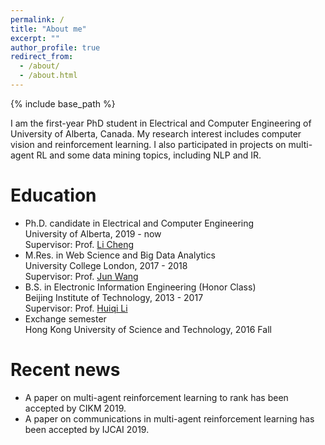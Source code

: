 ```yaml
---
permalink: /
title: "About me"
excerpt: ""
author_profile: true
redirect_from: 
  - /about/
  - /about.html
---
```


{% include base_path %}

I am the first-year PhD student in Electrical and Computer Engineering of University of Alberta, Canada. 
My research interest includes computer vision and reinforcement learning. 
I also participated in projects on multi-agent RL and some data mining topics, including NLP and IR.

Education
======
* Ph.D. candidate in Electrical and Computer Engineering  
  University of Alberta, 2019 - now  
  Supervisor: Prof. [Li Cheng](https://www.ece.ualberta.ca/~lcheng5/)
* M.Res. in Web Science and Big Data Analytics  
  University College London, 2017 - 2018  
  Supervisor: Prof. [Jun Wang](http://www0.cs.ucl.ac.uk/staff/Jun.Wang/)
* B.S. in Electronic Information Engineering (Honor Class)  
  Beijing Institute of Technology, 2013 - 2017  
  Supervisor: Prof. [Huiqi Li](http://isc.bit.edu.cn/schools/iae/knowinprofessors10/113101.htm)
* Exchange semester  
  Hong Kong University of Science and Technology, 2016 Fall

<!--Publications
======
  <ul>{% for post in site.publications %}
    {% include archive-single-cv.html %}
  {% endfor %}</ul>
  
Talks
======
  <ul>{% for post in site.talks %}
    {% include archive-single-talk-cv.html %}
  {% endfor %}</ul> -->

Recent news
=====
* A paper on multi-agent reinforcement learning to rank has been accepted by CIKM 2019.
* A paper on communications in multi-agent reinforcement learning has been accepted by IJCAI 2019. 
